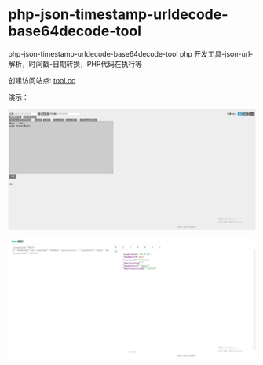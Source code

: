 # php-json-timestamp-urldecode-base64decode-tool
php-json-timestamp-urldecode-base64decode-tool
php 开发工具-json-url-解析，时间戳-日期转换，PHP代码在执行等


创建访问站点: [tool.cc](docs/CONTRIBUTING.md) 

演示：

![image1](static/a.jpg) 

![image1](static/b.jpg) 
